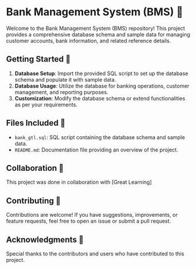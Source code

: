 # Bank Management System (BMS) 🏦

Welcome to the Bank Management System (BMS) repository! This project provides a comprehensive database schema and sample data for managing customer accounts, bank information, and related reference details.

## Getting Started 🚀
1. **Database Setup**: Import the provided SQL script to set up the database schema and populate it with sample data.
2. **Database Usage**: Utilize the database for banking operations, customer management, and reporting purposes.
3. **Customization**: Modify the database schema or extend functionalities as per your requirements.

## Files Included 📁
- `bank_gtl.sql`: SQL script containing the database schema and sample data.
- `README.md`: Documentation file providing an overview of the project.

## Collaboration 💼
This project was done in collaboration with [Great Learning]

## Contributing 🤝
Contributions are welcome! If you have suggestions, improvements, or feature requests, feel free to open an issue or submit a pull request.

## Acknowledgments 🙏
Special thanks to the contributors and users who have contributed to this project.
